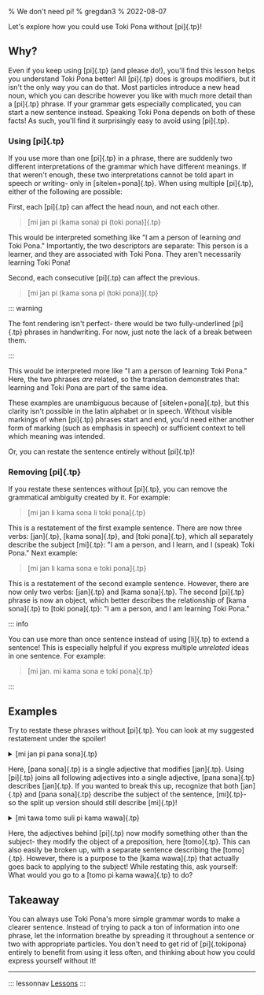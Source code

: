 % We don't need pi!
% gregdan3
% 2022-08-07

Let's explore how you could use Toki Pona without [pi]{.tp}!

## Why?

 Even
if you keep using [pi]{.tp} (and please do!), you'll find this lesson helps
you understand Toki Pona better!
All [pi]{.tp} does is groups modifiers, but it isn't the only way you can do that. Most particles introduce a new head noun, which you can describe however you like with much more detail than a [pi]{.tp} phrase. If your grammar gets especially complicated, you can start a new sentence instead.
Speaking Toki Pona depends on both of these facts! As such, you'll find it surprisingly easy to avoid using [pi]{.tp}.


### Using [pi]{.tp}

If you use more than one [pi]{.tp} in a phrase, there are suddenly two different interpretations of the grammar which have different meanings. If that weren't enough, these two interpretations cannot be told apart in speech or writing- only in [sitelen+pona]{.tp}. When using multiple [pi]{.tp}, either of the following are possible:


First, each [pi]{.tp} can affect the head noun, and not each other.

> [mi jan pi (kama sona) pi (toki pona)]{.tp} 


This would be interpreted something like "I am a person of learning _and_ Toki Pona."
Importantly, the two descriptors are separate: This person is a learner, and they are
associated with Toki Pona. They aren't necessarily learning Toki Pona!

Second, each consecutive [pi]{.tp} can affect the previous.

> [mi jan pi (kama sona pi (toki pona)]{.tp}

::: warning

The font rendering isn't perfect- there would be two fully-underlined [pi]{.tp}
phrases in handwriting. For now, just note the lack of a break between them.

:::

This would be interpreted more like "I am a person of learning Toki Pona." Here, the two
phrases *are* related, so the translation demonstrates that: learning and Toki Pona are
part of the same idea. 

These examples are unambiguous because of [sitelen+pona]{.tp}, but this clarity isn't possible in the latin alphabet or in speech. Without visible markings of when [pi]{.tp} phrases start and end, you'd need either another form of marking (such as emphasis in speech) or sufficient context to tell which meaning was intended.

Or, you can restate the sentence entirely without [pi]{.tp}!

### Removing [pi]{.tp}

If you restate these sentences without [pi]{.tp}, you can remove the
grammatical ambiguity created by it. For example:

> [mi jan li kama sona li toki pona]{.tp}

This is a restatement of the first example sentence. There are now three verbs:
[jan]{.tp}, [kama sona]{.tp}, and [toki pona]{.tp}, which all
separately describe the subject [mi]{.tp}: "I am a person, and I learn, and I
(speak) Toki Pona." Next example:

> [mi jan li kama sona e toki pona]{.tp}

This is a restatement of the second example sentence. However, there are now only two
verbs: [jan]{.tp} and [kama sona]{.tp}. The second [pi]{.tp} phrase
is now an object, which better describes the relationship of [kama sona]{.tp}
to [toki pona]{.tp}: "I am a person, and I am learning Toki Pona."

::: info

You can use more than once sentence instead of using [li]{.tp} to extend a
sentence! This is especially helpful if you express multiple *unrelated* ideas in one
sentence. For example:

> [mi jan. mi kama sona e toki pona]{.tp}

:::

## Examples

Try to restate these phrases without [pi]{.tp}. You can look at my suggested restatement under the spoiler!

<details><summary> [mi jan pi pana sona]{.tp} </summary>

- [mi jan li pana e sona.]{.tp}
- [mi jan. mi pana e sona.]{.tp}

::: info

Even though this example didn't have two [pi]{.tp} phrases, I still recommend
using [e]{.tp} here. Just like the walkthrough example with nested [pi]{.tp}
phrases, the intent of the sentence is more clear when using appropriate grammar!

:::

</details>

Here, [pana sona]{.tp} is a single adjective that modifies [jan]{.tp}. Using [pi]{.tp} joins all following adjectives into a single adjective, [pana sona]{.tp} describes [jan]{.tp}. If you wanted to break this up, recognize that both [jan]{.tp} and [pana sona]{.tp} describe the subject of the sentence, [mi]{.tp}- so the split up version should still describe [mi]{.tp}!

<details><summary> [mi tawa tomo suli pi kama wawa]{.tp} </summary>

- [mi tawa tomo suli li kama wawa lon tomo ni]{.tp}
- [mi tawa tomo suli li kama wawa lon ona]{.tp}
- [mi tawa tomo suli. tomo ni la mi kama wawa]{.tp}
- [mi tawa tomo suli la mi kama wawa]{.tp}

</details>

Here, the adjectives behind [pi]{.tp} now modify something other than the subject- they modify the object of a preposition, here [tomo]{.tp}. This can also easily be broken up, with a separate sentence describing the [tomo]{.tp}. However, there is a purpose to the [kama wawa]{.tp} that actually goes back to applying to the subject! While restating this, ask yourself: What would you go to a [tomo pi kama wawa]{.tp} to do?

## Takeaway

You can always use Toki Pona's more simple grammar 
words to make a clearer sentence. Instead of trying to pack a ton of information into
one phrase, let the information breathe by spreading it throughout a sentence or two
with appropriate particles. You don't need to get rid of [pi]{.tokipona} entirely to
benefit from using it less often, and thinking about how you could express yourself
without it!


--- 


::: lessonnav
[Lessons](/sona)
:::
